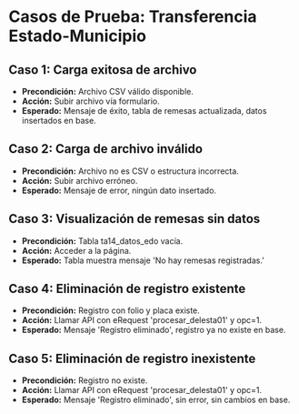 # Casos de Prueba: Transferencia Estado-Municipio

## Caso 1: Carga exitosa de archivo
- **Precondición:** Archivo CSV válido disponible.
- **Acción:** Subir archivo vía formulario.
- **Esperado:** Mensaje de éxito, tabla de remesas actualizada, datos insertados en base.

## Caso 2: Carga de archivo inválido
- **Precondición:** Archivo no es CSV o estructura incorrecta.
- **Acción:** Subir archivo erróneo.
- **Esperado:** Mensaje de error, ningún dato insertado.

## Caso 3: Visualización de remesas sin datos
- **Precondición:** Tabla ta14_datos_edo vacía.
- **Acción:** Acceder a la página.
- **Esperado:** Tabla muestra mensaje 'No hay remesas registradas.'

## Caso 4: Eliminación de registro existente
- **Precondición:** Registro con folio y placa existe.
- **Acción:** Llamar API con eRequest 'procesar_delesta01' y opc=1.
- **Esperado:** Mensaje 'Registro eliminado', registro ya no existe en base.

## Caso 5: Eliminación de registro inexistente
- **Precondición:** Registro no existe.
- **Acción:** Llamar API con eRequest 'procesar_delesta01' y opc=1.
- **Esperado:** Mensaje 'Registro eliminado', sin error, sin cambios en base.
